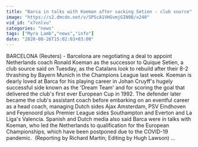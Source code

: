 ```yaml
---
title: "Barca in talks with Koeman after sacking Setien - club source"
image: "https://s2.dmcdn.net/v/SPScA1VHGvmjGIN9B/x240"
vid_id: "x7vnlvu"
categories: "news"
tags: ["Myra Lamb","news","info"]
date: "2020-08-26T15:02:03+03:00"
---
```

BARCELONA (Reuters) - Barcelona are negotiating a deal to appoint Netherlands coach Ronald Koeman as the successor to Quique Setien, a club source said on Tuesday, as the Catalans look to rebuild after their 8-2 thrashing by Bayern Munich in the Champions League last week. Koeman is dearly loved at Barca for his playing career in Johan Cruyff's hugely successful side known as the 'Dream Team' and for scoring the goal that delivered the club's first ever European Cup in 1992. The defender later became the club's assistant coach before embarking on an eventful career as a head coach, managing Dutch sides Ajax Amsterdam, PSV Eindhoven and Feyenoord plus Premier League sides Southampton and Everton and La Liga's Valencia. Spanish and Dutch media also said Barca were in talks with Koeman, who led the Netherlands to qualification for the European Championships, which have been postponed due to the COVID-19 pandemic.  (Reporting by Richard Martin; Editing by Hugh Lawson)   ...
